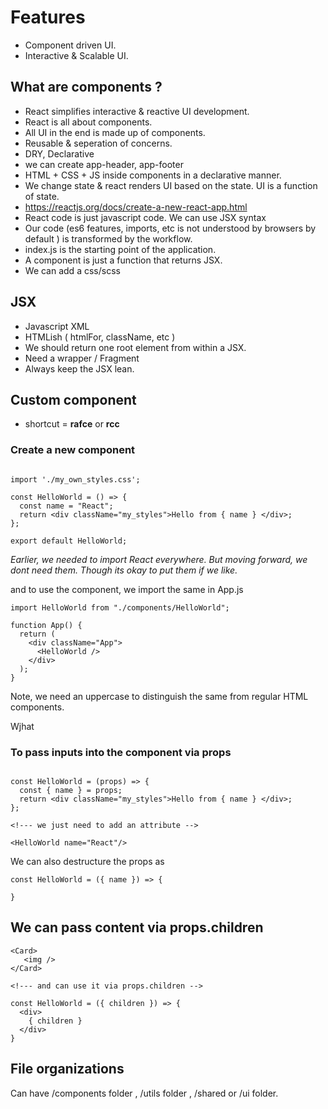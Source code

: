 
# Features 

- Component driven UI.
- Interactive & Scalable UI.

## What are components ?

- React simplifies interactive & reactive UI development. 
- React is all about components.
- All UI in the end is made up of components. 
- Reusable & seperation of concerns.
- DRY, Declarative 
- we can create app-header, app-footer
- HTML + CSS + JS inside components in a declarative manner. 
- We change state & react renders UI based on the state.  UI is a function of state. 
- https://reactjs.org/docs/create-a-new-react-app.html
- React code is just javascript code.  We can use JSX syntax 
- Our code (es6 features, imports, etc is not understood by browsers by default ) is transformed by the workflow.
- index.js is the starting point of the application. 
- A component is just a function that returns JSX. 
- We can add a css/scss 

## JSX

- Javascript XML 
- HTMLish ( htmlFor, className, etc )
- We should return one root element from within a JSX. 
- Need a wrapper / Fragment 
- Always keep the JSX lean. 

## Custom component 

- shortcut = **rafce** or **rcc**

### Create a new component 

```

import './my_own_styles.css';

const HelloWorld = () => {
  const name = "React";
  return <div className="my_styles">Hello from { name } </div>;
};

export default HelloWorld;

```

*Earlier, we needed to import React everywhere. But moving forward, we dont need them. Though its okay to put them if we like.* 

and to use the component, we import the same in App.js 

```
import HelloWorld from "./components/HelloWorld";

function App() {
  return (
    <div className="App">
      <HelloWorld />
    </div>
  );
}
```

Note, we need an uppercase to distinguish the same from regular HTML components.

Wjhat 

### To pass inputs into the component via props

```

const HelloWorld = (props) => {
  const { name } = props;  
  return <div className="my_styles">Hello from { name } </div>;
};

<!--- we just need to add an attribute -->

<HelloWorld name="React"/>

```

We can also destructure the props as 

```
const HelloWorld = ({ name }) => {

}
```

## We can pass content via props.children 

```
<Card>
   <img />
</Card>

<!--- and can use it via props.children -->

const HelloWorld = ({ children }) => {
  <div> 
    { children }
  </div>
}

```

## File organizations 

Can have /components folder , /utils folder , /shared or /ui folder.








